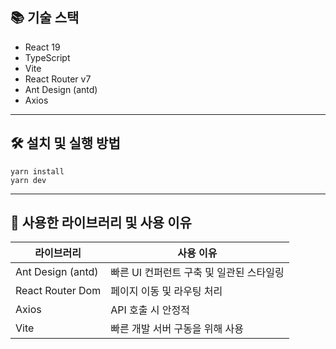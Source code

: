 ## 📚 기술 스택

- React 19
- TypeScript
- Vite
- React Router v7
- Ant Design (antd)
- Axios

---

## 🛠 설치 및 실행 방법

```
yarn install
yarn dev
```

---

## 📆 사용한 라이브러리 및 사용 이유

| 라이브러리        | 사용 이유                                |
| ----------------- | ---------------------------------------- |
| Ant Design (antd) | 빠른 UI 컨퍼런트 구축 및 일관된 스타일링 |
| React Router Dom  | 페이지 이동 및 라우팅 처리               |
| Axios             | API 호출 시 안정적                       |
| Vite              | 빠른 개발 서버 구동을 위해 사용          |
